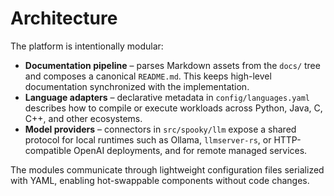 # Architecture

The platform is intentionally modular:

- **Documentation pipeline** – parses Markdown assets from the `docs/` tree and composes a canonical
  `README.md`. This keeps high-level documentation synchronized with the implementation.
- **Language adapters** – declarative metadata in `config/languages.yaml` describes how to compile or
  execute workloads across Python, Java, C, C++, and other ecosystems.
- **Model providers** – connectors in `src/spooky/llm` expose a shared protocol for local runtimes such as
  Ollama, `llmserver-rs`, or HTTP-compatible OpenAI deployments, and for remote managed services.

The modules communicate through lightweight configuration files serialized with YAML, enabling hot-swappable
components without code changes.
